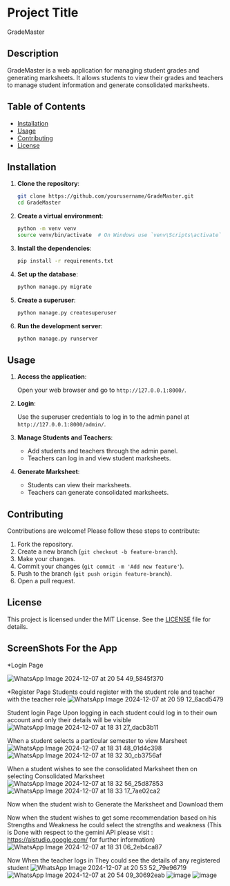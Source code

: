 # Project Title

GradeMaster

## Description

GradeMaster is a web application for managing student grades and generating marksheets. It allows students to view their grades and teachers to manage student information and generate consolidated marksheets.

## Table of Contents

- [Installation](#installation)
- [Usage](#usage)
- [Contributing](#contributing)
- [License](#license)

## Installation

1. **Clone the repository**:

    ```sh
    git clone https://github.com/yourusername/GradeMaster.git
    cd GradeMaster
    ```

2. **Create a virtual environment**:

    ```sh
    python -m venv venv
    source venv/bin/activate  # On Windows use `venv\Scripts\activate`
    ```

3. **Install the dependencies**:

    ```sh
    pip install -r requirements.txt
    ```

4. **Set up the database**:

    ```sh
    python manage.py migrate
    ```

5. **Create a superuser**:

    ```sh
    python manage.py createsuperuser
    ```

6. **Run the development server**:

    ```sh
    python manage.py runserver
    ```

## Usage

1. **Access the application**:

    Open your web browser and go to `http://127.0.0.1:8000/`.

2. **Login**:

    Use the superuser credentials to log in to the admin panel at `http://127.0.0.1:8000/admin/`.

3. **Manage Students and Teachers**:

    - Add students and teachers through the admin panel.
    - Teachers can log in and view student marksheets.

4. **Generate Marksheet**:

    - Students can view their marksheets.
    - Teachers can generate consolidated marksheets.

## Contributing

Contributions are welcome! Please follow these steps to contribute:

1. Fork the repository.
2. Create a new branch (`git checkout -b feature-branch`).
3. Make your changes.
4. Commit your changes (`git commit -m 'Add new feature'`).
5. Push to the branch (`git push origin feature-branch`).
6. Open a pull request.

## License

This project is licensed under the MIT License. See the [LICENSE](LICENSE) file for details.

## ScreenShots For the App 
*Login Page

![WhatsApp Image 2024-12-07 at 20 54 49_5845f370](https://github.com/user-attachments/assets/6f5e7c9b-6340-4d04-9996-2b0129667e4b)


*Register Page 
Students could register with the student role and teacher with the teacher role 
![WhatsApp Image 2024-12-07 at 20 59 12_6acd5479](https://github.com/user-attachments/assets/1079ae01-f1fb-4723-b6aa-6db9c6f0d311)

Student login Page 
Upon logging in each student could log in to their own account and only their details will be visible
![WhatsApp Image 2024-12-07 at 18 31 27_dacb3b11](https://github.com/user-attachments/assets/26df51a7-d966-421b-b3b0-26fb06865420)

When a student selects a particular semester to view Marsheet
![WhatsApp Image 2024-12-07 at 18 31 48_01d4c398](https://github.com/user-attachments/assets/135f11ca-02fc-4ed6-a647-9e709988a192)
![WhatsApp Image 2024-12-07 at 18 32 30_cb3756af](https://github.com/user-attachments/assets/9e734c27-b498-4d5f-b896-d46dd9596c1b)

When a student wishes to see the consolidated Marksheet then on selecting Consolidated Marksheet
![WhatsApp Image 2024-12-07 at 18 32 56_25d87853](https://github.com/user-attachments/assets/86a2a519-54a6-4074-8e29-89bfc67af4a5)
![WhatsApp Image 2024-12-07 at 18 33 17_7ae02ca2](https://github.com/user-attachments/assets/648df63e-78ed-4eee-9ecf-1a41ed021155)

Now when the student wish to Generate the Marksheet and Download them

Now when the student wishes to get some recommendation based on his Strengths and Weakness he could select the strengths and weakness
(This is Done with respect to the gemini API please visit : https://aistudio.google.com/  for further information)
![WhatsApp Image 2024-12-07 at 18 31 06_2eb4ca87](https://github.com/user-attachments/assets/a616a5f7-c80b-43f2-a8cf-0d23c7449b73)

Now When the teacher logs in They could see the details of any registered student
![WhatsApp Image 2024-12-07 at 20 53 52_79e96719](https://github.com/user-attachments/assets/aa96cf10-08c0-44fa-bb44-fa7997df9747)
![WhatsApp Image 2024-12-07 at 20 54 09_30692eab](https://github.com/user-attachments/assets/7bdf209e-5b4c-41f5-a8ab-784a4ffbf7d8)
![image](https://github.com/user-attachments/assets/5fca7d53-306b-4123-b65f-8ede4cb9eaa1)
![image](https://github.com/user-attachments/assets/1dbcefc7-d8c1-432e-8215-dfaf4d0b2b18)









